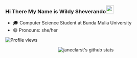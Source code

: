 ### Hi There My Name is Wildy Sheverando<img src="https://media.giphy.com/media/hvRJCLFzcasrR4ia7z/giphy.gif" width="25px">

- :mortar_board: Computer Science Student at Bunda Mulia University
- 😄 Pronouns: she/her

![Profile views](https://visitor-badge.glitch.me/badge?page_id=kuydev)

<div id="stats" align="center">

![janeclarst's github stats](https://github-readme-stats.vercel.app/api?username=kuydev&theme=blue-green&show_icons=true)

